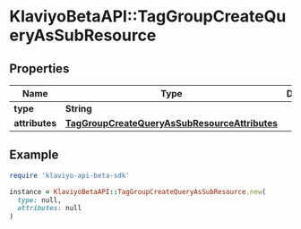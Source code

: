 # KlaviyoBetaAPI::TagGroupCreateQueryAsSubResource

## Properties

| Name | Type | Description | Notes |
| ---- | ---- | ----------- | ----- |
| **type** | **String** |  |  |
| **attributes** | [**TagGroupCreateQueryAsSubResourceAttributes**](TagGroupCreateQueryAsSubResourceAttributes.md) |  |  |

## Example

```ruby
require 'klaviyo-api-beta-sdk'

instance = KlaviyoBetaAPI::TagGroupCreateQueryAsSubResource.new(
  type: null,
  attributes: null
)
```

